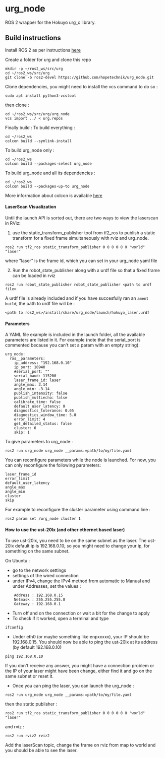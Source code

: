 urg_node
===================

ROS 2 wrapper for the Hokuyo urg_c library.

## Build instructions
Install ROS 2 as per instructions [here](https://index.ros.org/doc/ros2/Installation/#installationguide)

Create a folder for urg and clone this repo

```
mkdir -p ~/ros2_ws/src/urg
cd ~/ros2_ws/src/urg
git clone -b ros2-devel https://github.com/hopetechnik/urg_node.git
```
Clone dependencies, you might need to install the vcs command to do so :
```
sudo apt install python3-vcstool
```
then clone :
```
cd ~/ros2_ws/src/urg/urg_node
vcs import ../ < urg.repos
```

Finally build :
To build everything :
```
cd ~/ros2_ws
colcon build --symlink-install
```

To build urg_node only :
```
cd ~/ros2_ws
colcon build --packages-select urg_node
```

To build urg_node and all its dependencies : 
```
cd ~/ros2_ws
colcon build --packages-up-to urg_node
```

More information about colcon is available [here](https://media.readthedocs.org/pdf/colcon/latest/colcon.pdf)


#### LaserScan Visualization


Until the launch API is sorted out, there are two ways to view the laserscan in RViz:

1) use the static_transform_publisher tool from tf2_ros to publish a static transform for a fixed frame simultaneously with rviz and urg_node.

```
ros2 run tf2_ros static_transform_publisher 0 0 0 0 0 0 "world" "laser"
```

where "laser" is the frame id, which you can set in your urg_node yaml file

2) Run the robot_state_publisher along with a urdf file so that a fixed frame can be loaded in rviz

```
ros2 run robot_state_publisher robot_state_publisher <path to urdf file>
```

A urdf file is already included and if you have succesfully ran an `ament build`, the path to urdf file will be :

```
<path to ros2_ws>/install/share/urg_node/launch/hokuyo_laser.urdf
```


#### Parameters

A YAML file example is included in the launch folder, all the available parameters are listed in it.
For example (note that the serial_port is commented because you can't set a param with an empty string):
```
urg_node:
  ros__parameters:
    ip_address: "192.168.0.10"
    ip_port: 10940
    #serial_port: ""
    serial_baud: 115200
    laser_frame_id: laser
    angle_max: 3.14
    angle_min: -3.14
    publish_intensity: false
    publish_multiecho: false
    calibrate_time: false
    default_user_latency: 0
    diagnostics_tolerance: 0.05
    diagnostics_window_time: 5.0
    error_limit: 4
    get_detailed_status: false
    cluster: 0
    skip: 1
```

To give parameters to urg_node :
```
ros2 run urg_node urg_node __params:=path/to/my/file.yaml
```

You can reconfigure parameters while the node is launched.
For now, you can only reconfigure the following parameters:
```
laser_frame_id
error_limit
default_user_latency
angle_max
angle_min
cluster
skip
```
For example to reconfigure the cluster parameter using command line :
```
ros2 param set /urg_node cluster 1
```

#### How to use the ust-20lx (and other ethernet based laser)

To use ust-20lx, you need to be on the same subnet as the laser.
The ust-20lx default ip is 192.168.0.10, so you might need to change your ip, for something on the same subnet. 

On Ubuntu :
- go to the network settings 
- settings of the wired connection 
- under IPv4, change the IPv4 method from automatic to Manual and under Addresses, set the values :
```
    Address : 192.168.0.15
    Netmask : 255.255.255.0
    Gateway : 192.168.0.1
```
- Turn off and on the connection or wait a bit for the change to apply
- To check if it worked, open a terminal and type
```
ifconfig
```

- Under eth0 (or maybe something like enpxxxxx), your IP should be 192.168.0.15.
You should now be able to ping the ust-20lx at its address (by default 192.168.0.10)
```
ping 192.168.0.10
```
If you don't receive any answer, you might have a connection problem or the IP of your laser might have been change, either find it and go on the same subnet or reset it.

- Once you can ping the laser, you can launch the urg_node :
```
ros2 run urg_node urg_node __params:=path/to/my/file.yaml
```

then the static publisher :
```
ros2 run tf2_ros static_transform_publisher 0 0 0 0 0 0 "world" "laser"
```

and rviz :
```
ros2 run rviz2 rviz2
```

Add the laserScan topic, change the frame on rviz from map to world and you should be able to see the laser.
